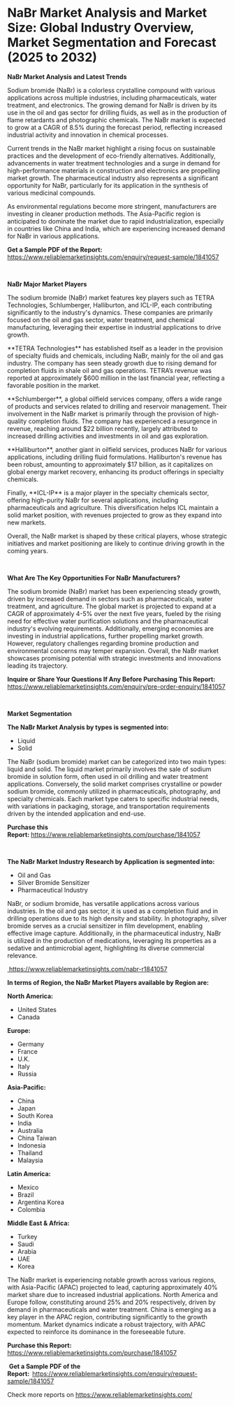 <p><h1>NaBr Market Analysis and Market Size: Global Industry Overview, Market Segmentation and Forecast (2025 to 2032)</h1></p><p><strong>NaBr Market Analysis and Latest Trends</strong></p>
<p><p>Sodium bromide (NaBr) is a colorless crystalline compound with various applications across multiple industries, including pharmaceuticals, water treatment, and electronics. The growing demand for NaBr is driven by its use in the oil and gas sector for drilling fluids, as well as in the production of flame retardants and photographic chemicals. The NaBr market is expected to grow at a CAGR of 8.5% during the forecast period, reflecting increased industrial activity and innovation in chemical processes.</p><p>Current trends in the NaBr market highlight a rising focus on sustainable practices and the development of eco-friendly alternatives. Additionally, advancements in water treatment technologies and a surge in demand for high-performance materials in construction and electronics are propelling market growth. The pharmaceutical industry also represents a significant opportunity for NaBr, particularly for its application in the synthesis of various medicinal compounds.</p><p>As environmental regulations become more stringent, manufacturers are investing in cleaner production methods. The Asia-Pacific region is anticipated to dominate the market due to rapid industrialization, especially in countries like China and India, which are experiencing increased demand for NaBr in various applications.</p></p>
<p><strong>Get a Sample PDF of the Report:&nbsp;</strong> <a href="https://www.reliablemarketinsights.com/enquiry/request-sample/1841057?utm_campaign=3047&utm_medium=2&utm_source=Github&utm_content=ia&utm_term=01042025&utm_id=nabr">https://www.reliablemarketinsights.com/enquiry/request-sample/1841057</a></p>
<p>&nbsp;</p>
<p><strong>NaBr Major Market Players</strong></p>
<p><p>The sodium bromide (NaBr) market features key players such as TETRA Technologies, Schlumberger, Halliburton, and ICL-IP, each contributing significantly to the industry's dynamics. These companies are primarily focused on the oil and gas sector, water treatment, and chemical manufacturing, leveraging their expertise in industrial applications to drive growth.</p><p>**TETRA Technologies** has established itself as a leader in the provision of specialty fluids and chemicals, including NaBr, mainly for the oil and gas industry. The company has seen steady growth due to rising demand for completion fluids in shale oil and gas operations. TETRA’s revenue was reported at approximately $600 million in the last financial year, reflecting a favorable position in the market.</p><p>**Schlumberger**, a global oilfield services company, offers a wide range of products and services related to drilling and reservoir management. Their involvement in the NaBr market is primarily through the provision of high-quality completion fluids. The company has experienced a resurgence in revenue, reaching around $22 billion recently, largely attributed to increased drilling activities and investments in oil and gas exploration.</p><p>**Halliburton**, another giant in oilfield services, produces NaBr for various applications, including drilling fluid formulations. Halliburton's revenue has been robust, amounting to approximately $17 billion, as it capitalizes on global energy market recovery, enhancing its product offerings in specialty chemicals.</p><p>Finally, **ICL-IP** is a major player in the specialty chemicals sector, offering high-purity NaBr for several applications, including pharmaceuticals and agriculture. This diversification helps ICL maintain a solid market position, with revenues projected to grow as they expand into new markets.</p><p>Overall, the NaBr market is shaped by these critical players, whose strategic initiatives and market positioning are likely to continue driving growth in the coming years.</p></p>
<p>&nbsp;</p>
<p><strong>What Are The Key Opportunities For NaBr Manufacturers?</strong></p>
<p><p>The sodium bromide (NaBr) market has been experiencing steady growth, driven by increased demand in sectors such as pharmaceuticals, water treatment, and agriculture. The global market is projected to expand at a CAGR of approximately 4-5% over the next five years, fueled by the rising need for effective water purification solutions and the pharmaceutical industry's evolving requirements. Additionally, emerging economies are investing in industrial applications, further propelling market growth. However, regulatory challenges regarding bromine production and environmental concerns may temper expansion. Overall, the NaBr market showcases promising potential with strategic investments and innovations leading its trajectory.</p></p>
<p><strong>Inquire or Share Your Questions If Any Before Purchasing This Report:</strong> <a href="https://www.reliablemarketinsights.com/enquiry/pre-order-enquiry/1841057?utm_campaign=3047&utm_medium=2&utm_source=Github&utm_content=ia&utm_term=01042025&utm_id=nabr">https://www.reliablemarketinsights.com/enquiry/pre-order-enquiry/1841057</a></p>
<p>&nbsp;</p>
<p><strong>Market Segmentation</strong></p>
<p><strong>The NaBr Market Analysis by types is segmented into:</strong></p>
<p><ul><li>Liquid</li><li>Solid</li></ul></p>
<p><p>The NaBr (sodium bromide) market can be categorized into two main types: liquid and solid. The liquid market primarily involves the sale of sodium bromide in solution form, often used in oil drilling and water treatment applications. Conversely, the solid market comprises crystalline or powder sodium bromide, commonly utilized in pharmaceuticals, photography, and specialty chemicals. Each market type caters to specific industrial needs, with variations in packaging, storage, and transportation requirements driven by the intended application and end-use.</p></p>
<p><strong>Purchase this Report:&nbsp;</strong><a href="https://www.reliablemarketinsights.com/purchase/1841057?utm_campaign=3047&utm_medium=2&utm_source=Github&utm_content=ia&utm_term=01042025&utm_id=nabr">https://www.reliablemarketinsights.com/purchase/1841057</a></p>
<p>&nbsp;</p>
<p><strong>The NaBr Market Industry Research by Application is segmented into:</strong></p>
<p><ul><li>Oil and Gas</li><li>Silver Bromide Sensitizer</li><li>Pharmaceutical Industry</li></ul></p>
<p><p>NaBr, or sodium bromide, has versatile applications across various industries. In the oil and gas sector, it is used as a completion fluid and in drilling operations due to its high density and stability. In photography, silver bromide serves as a crucial sensitizer in film development, enabling effective image capture. Additionally, in the pharmaceutical industry, NaBr is utilized in the production of medications, leveraging its properties as a sedative and antimicrobial agent, highlighting its diverse commercial relevance.</p></p>
<p><a href="https://www.reliablemarketinsights.com/nabr-r1841057?utm_campaign=3047&utm_medium=2&utm_source=Github&utm_content=ia&utm_term=01042025&utm_id=nabr">&nbsp;https://www.reliablemarketinsights.com/nabr-r1841057</a></p>
<p><strong>In terms of Region, the NaBr Market Players available by Region are:</strong></p>
<p>
    <p> <strong> North America: </strong>
        <ul>
            <li>United States</li>
            <li>Canada</li>
        </ul>
        </p> 
    <p> <strong> Europe: </strong>
        <ul>
            <li>Germany</li>
            <li>France</li>
            <li>U.K.</li>
            <li>Italy</li>
            <li>Russia</li>
        </ul>
        </p> 
    <p> <strong> Asia-Pacific: </strong>
        <ul>
            <li>China</li>
            <li>Japan</li>
            <li>South Korea</li>
            <li>India</li>
            <li>Australia</li>
            <li>China Taiwan</li>
            <li>Indonesia</li>
            <li>Thailand</li>
            <li>Malaysia</li>
        </ul>
        </p> 
    <p> <strong> Latin America: </strong>
        <ul>
            <li>Mexico</li>
            <li>Brazil</li>
            <li>Argentina Korea</li>
            <li>Colombia</li>
        </ul>
        </p> 
    <p> <strong> Middle East & Africa: </strong>
        <ul>
            <li>Turkey</li>
            <li>Saudi</li>
            <li>Arabia</li>
            <li>UAE</li>
            <li>Korea</li>
        </ul>
    </p>
    </p>
<p><p>The NaBr market is experiencing notable growth across various regions, with Asia-Pacific (APAC) projected to lead, capturing approximately 40% market share due to increased industrial applications. North America and Europe follow, constituting around 25% and 20% respectively, driven by demand in pharmaceuticals and water treatment. China is emerging as a key player in the APAC region, contributing significantly to the growth momentum. Market dynamics indicate a robust trajectory, with APAC expected to reinforce its dominance in the foreseeable future.</p></p>
<p><strong>Purchase this Report: </strong><a href="https://www.reliablemarketinsights.com/purchase/1841057?utm_campaign=3047&utm_medium=2&utm_source=Github&utm_content=ia&utm_term=01042025&utm_id=nabr">https://www.reliablemarketinsights.com/purchase/1841057</a></p>
<p>&nbsp;<strong>Get a Sample PDF of the Report:&nbsp;&nbsp;</strong><a href="https://www.reliablemarketinsights.com/enquiry/request-sample/1841057?utm_campaign=3047&utm_medium=2&utm_source=Github&utm_content=ia&utm_term=01042025&utm_id=nabr">https://www.reliablemarketinsights.com/enquiry/request-sample/1841057</a></p>
<p><strong></strong></p>
<p>Check more reports on <a href="https://www.reliablemarketinsights.com/?utm_campaign=3047&utm_medium=2&utm_source=Github&utm_content=ia&utm_term=01042025&utm_id=nabr">https://www.reliablemarketinsights.com/</a></p>